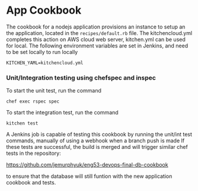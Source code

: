 # App Cookbook
The cookbook for a nodejs application provisions an instance to setup an the application, located in the ``recipes/default.rb`` file. The kitchencloud.yml completes this action on AWS cloud web server, kitchen.yml can be used for local.
The following environment variables are set in Jenkins, and need to be set locally to run locally

````
KITCHEN_YAML=kitchencloud.yml
````

### Unit/Integration testing using chefspec and inspec

To start the unit test, run the command

````
chef exec rspec spec
````
To start the integration test, run the command

````
kitchen test
````
A Jenkins job is capable of testing this cookbook by running the unit/int test commands, manually of using a webhook when a branch push is made
If these tests are successful, the build is merged and will trigger similar chef tests in the repository:

https://github.com/jemurphyuk/eng53-devops-final-db-cookbook

to ensure that the database will still funtion with the new application cookbook and tests. 
